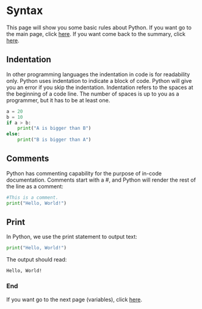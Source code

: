 # Syntax
This page will show you some basic rules about Python.
If you want go to the main page, click [here](https://fededev01.github.io/Learn-Python).
If you want come back to the summary, click [here](https://fededev01.github.io/Learn-Python/ch00_summary).

## Indentation
In other programming languages the indentation in code is for readability only.
Python uses indentation to indicate a block of code.
Python will give you an error if you skip the indentation.
Indentation refers to the spaces at the beginning of a code line.
The number of spaces is up to you as a programmer, but it has to be at least one.

```python
a = 20
b = 10
if a > b:
    print("A is bigger than B")
else:
    print("B is bigger than A")
```

## Comments
Python has commenting capability for the purpose of in-code documentation.
Comments start with a #, and Python will render the rest of the line as a comment:

```python
#This is a comment.
print("Hello, World!")
```

## Print
In Python, we use the print statement to output text:

```python
print("Hello, World!")
```

The output should read:

```output
Hello, World!
```

### End
If you want go to the next page (variables), click [here](https://fededev01.github.io/Learn-Python/ch01_02_variables).